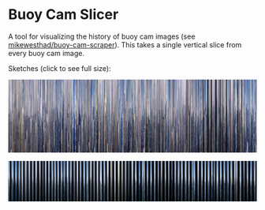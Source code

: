 # Buoy Cam Slicer

A tool for visualizing the history of buoy cam images (see [mikewesthad/buoy-cam-scraper](https://github.com/mikewesthad/buoy-cam-scraper)). This takes a single vertical slice from every buoy cam image.

Sketches (click to see full size):

[![](slices/41424.png)](https://raw.githubusercontent.com/mikewesthad/buoy-analyzer/master/BuoyCamSlicer/slices/41424.png)

[![](slices/46015.png)](https://raw.githubusercontent.com/mikewesthad/buoy-analyzer/master/BuoyCamSlicer/slices/41048.png)
